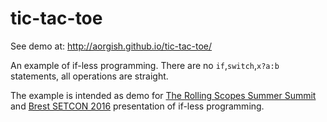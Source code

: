 # tic-tac-toe
See demo at: http://aorgish.github.io/tic-tac-toe/

An example of if-less programming. There are no `if`,`switch`,`x?a:b` statements, all operations are straight.

The example is intended as demo for [The Rolling Scopes Summer Summit](https://minsk.rollingscopes.com/)  and [Brest SETCON 2016](http://setcon.rocks/) presentation of if-less programming.
